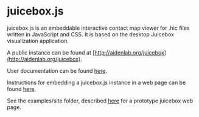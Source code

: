 # juicebox.js

juicebox.js is an embeddable interactive contact map viewer for .hic files written in JavaScript and CSS. It is based on the desktop Juicebox visualization application. 

A public instance can be found at [http://aidenlab.org/juicebox](http://aidenlab.org/juicebox).

User documentation can be found [here](https://igvteam.github.io/juicebox.js/).

Instructions for embedding a juicebox.js instance in a web page can be found [here](https://igvteam.github.io/juicebox.js/docs/embedding).

See the examples/site folder, described [here](https://igvteam.github.io/juicebox.js/docs/site)  for a prototype juicebox web page.
